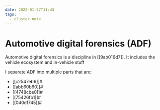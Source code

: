 ```yaml
---
date: 2022-01-27T11:43
tags:
  - cluster-note
---
```


# Automotive digital forensics (ADF)

Automotive digital forensics is a discipline in [[9ab016d7]]. It includes the vehicle ecosystem and in-vehicle stuff

I separate ADF into multiple parts that are:

- [[c2547eb6]]#
- [[abb60b60]]#
- [[4748cbe0]]#
- [[75426fb1]]#
- [[040e1745]]#
